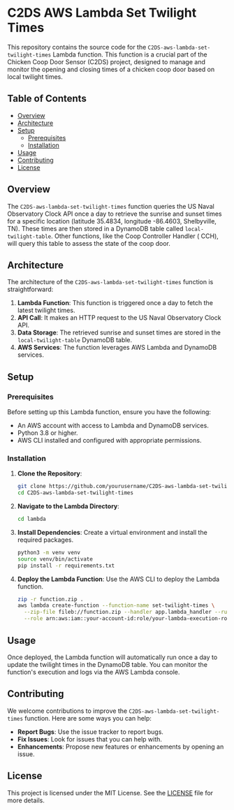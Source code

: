 # C2DS AWS Lambda Set Twilight Times

This repository contains the source code for the `C2DS-aws-lambda-set-twilight-times` Lambda function. This function is
a crucial part of the Chicken Coop Door Sensor (C2DS) project, designed to manage and monitor the opening and closing
times of a chicken coop door based on local twilight times.

## Table of Contents

- [Overview](#overview)
- [Architecture](#architecture)
- [Setup](#setup)
    - [Prerequisites](#prerequisites)
    - [Installation](#installation)
- [Usage](#usage)
- [Contributing](#contributing)
- [License](#license)

## Overview

The `C2DS-aws-lambda-set-twilight-times` function queries the US Naval Observatory Clock API once a day to retrieve the
sunrise and sunset times for a specific location (latitude 35.4834, longitude -86.4603, Shelbyville, TN). These times
are then stored in a DynamoDB table called `local-twilight-table`. Other functions, like the Coop Controller Handler (
CCH), will query this table to assess the state of the coop door.

## Architecture

The architecture of the `C2DS-aws-lambda-set-twilight-times` function is straightforward:

1. **Lambda Function**: This function is triggered once a day to fetch the latest twilight times.
2. **API Call**: It makes an HTTP request to the US Naval Observatory Clock API.
3. **Data Storage**: The retrieved sunrise and sunset times are stored in the `local-twilight-table` DynamoDB table.
4. **AWS Services**: The function leverages AWS Lambda and DynamoDB services.

## Setup

### Prerequisites

Before setting up this Lambda function, ensure you have the following:

- An AWS account with access to Lambda and DynamoDB services.
- Python 3.8 or higher.
- AWS CLI installed and configured with appropriate permissions.

### Installation

1. **Clone the Repository**:
    ```bash
    git clone https://github.com/yourusername/C2DS-aws-lambda-set-twilight-times.git
    cd C2DS-aws-lambda-set-twilight-times
    ```

2. **Navigate to the Lambda Directory**:
    ```bash
    cd lambda
    ```

3. **Install Dependencies**:
   Create a virtual environment and install the required packages.
    ```bash
    python3 -m venv venv
    source venv/bin/activate
    pip install -r requirements.txt
    ```

4. **Deploy the Lambda Function**:
   Use the AWS CLI to deploy the Lambda function.
    ```bash
    zip -r function.zip .
    aws lambda create-function --function-name set-twilight-times \
      --zip-file fileb://function.zip --handler app.lambda_handler --runtime python3.8 \
      --role arn:aws:iam::your-account-id:role/your-lambda-execution-role
    ```

## Usage

Once deployed, the Lambda function will automatically run once a day to update the twilight times in the DynamoDB table.
You can monitor the function's execution and logs via the AWS Lambda console.

## Contributing

We welcome contributions to improve the `C2DS-aws-lambda-set-twilight-times` function. Here are some ways you can help:

- **Report Bugs**: Use the issue tracker to report bugs.
- **Fix Issues**: Look for issues that you can help with.
- **Enhancements**: Propose new features or enhancements by opening an issue.

## License

This project is licensed under the MIT License. See the [LICENSE](LICENSE) file for more details.

